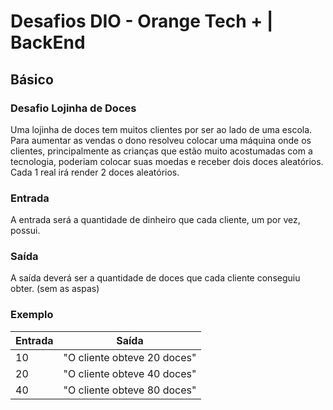 # Desafios DIO - Orange Tech + | BackEnd

## Básico

### Desafio Lojinha de Doces

Uma lojinha de doces tem muitos clientes por ser ao lado de uma escola. Para aumentar as vendas o dono resolveu colocar uma máquina onde os clientes, principalmente as crianças que estão muito acostumadas com a tecnologia, poderiam colocar suas moedas e receber dois doces aleatórios. Cada 1 real irá render 2 doces aleatórios.

### Entrada

A entrada será a quantidade de dinheiro que cada cliente, um por vez, possui.

### Saída

A saída deverá ser a quantidade de doces que cada cliente conseguiu obter. (sem as aspas)

### Exemplo

| Entrada | Saída                       |
| ------- | --------------------------- |
| 10      | "O cliente obteve 20 doces" |
| 20      | "O cliente obteve 40 doces" |
| 40      | "O cliente obteve 80 doces" |